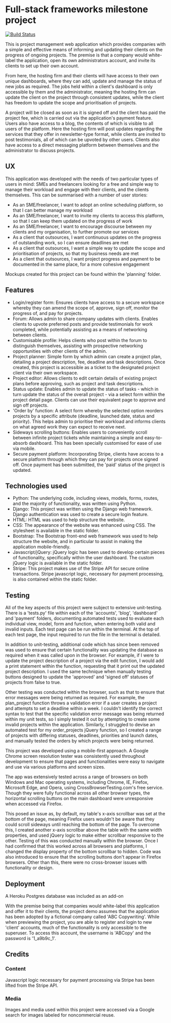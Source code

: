 # Full-stack frameworks milestone project

[![Build Status](https://travis-ci.org/samalty/full-stack-project.svg?branch=master)](https://travis-ci.org/samalty/full-stack-project)

This is project management web application which provides companies with a simple and effective means of informing and updating 
their clients on the progress of ongoing projects. The premise is that a company would white-label the application, open its own 
administrators account, and invite its clients to set up their own account.

From here, the hosting firm and their clients will have access to their own unique dashboards, where they can add, update and 
manage the status of new jobs as required. The jobs held within a client's dashboard is only accessible by them and the administrator, 
meaning the hosting firm can update the client on the project through consistent updates, while the client has freedom to update the 
scope and prioritisation of projects.

A project will be closed as soon as it is signed off and the client has paid the project fee, which is carried out via the application's 
payment feature. Users also have access to a blog, the contents of which is visible to all users of the platform. Here the hosting firm 
will post updates regarding the services that they offer in newsletter-type format, while clients are invited to post testimonials, all 
of which can be upvoted by other users. Clients also have access to a direct messaging platform between themselves and the administrator 
to discuss projects.

## UX

This application was developed with the needs of two particular types of users in mind: SMEs and freelancers looking for a free and simple 
way to manage their workload and engage with their clients, and the clients themselves. This can be summarised with a number of user stories:

- As an SME/freelancer, I want to adopt an online scheduling platform, so that I can better manage my workload
- As an SME/freelancer, I want to invite my clients to access this platform, so that I can keep them updated on the progress of work
- As an SME/freelancer, I want to encourage discourse between my clients and my organisation, to further promote our services
- As a client that outsources, I want continuous updates on the progress of outstanding work, so I can ensure deadlines are met
- As a client that outsources, I want a simple way to update the scope and prioritisation of projects, so that my business needs are met
- As a client that outsources, I want project progress and payment to be documented in the same place, for a more cohesive engagement

Mockups created for this project can be found within the 'planning' folder.

## Features

- Login/register form: Ensures clients have access to a secure workspace whereby they can amend the scope of, approve, sign off, monitor the progress of, and pay for projects.
- Forum: Allows admin to share company updates with clients. Enables clients to upvote preferred posts and provide testimonials for work completed, while potentially assisting as a means of networking between clients.
- Customisable profile: Helps clients who post within the forum to distinguish themselves, assisting with prospective networking opportunities with other clients of the admin.
- Project planner: Simple form by which admin can create a project plan, detailing a project description, fee, deadline and task descriptions. Once created, this project is accessible as a ticket to the designated project client via their own workspace.
- Project editor: Allows clients to edit certain details of existing project plans before approving, such as project and task descriptions.
- Status update: Enables admin to update the status of tasks - which in turn update the status of the overall project - via a select form within the project detail page. Clients can use their equivalent page to approve and sign off projects.
- 'Order by' function: A select form whereby the selected option reorders projects by a specific attribute (deadline, launched date, status and priority). This helps admin to prioritise their workload and informs clients on what agreed work they can expect to receive next.
- Sideways scrolling buttons: Enables users to conveniently scroll between infinite project tickets while maintaining a simple and easy-to-absorb dashboard. This has been specially customised for ease of use via mobile.
- Secure payment platform: Incorporating Stripe, clients have access to a secure platform through which they can pay for projects once signed off. Once payment has been submitted, the 'paid' status of the project is updated.

## Technologies used

- Python: The underlying code, including views, models, forms, routes, and the majority of functionality, was written using Python.
- Django: This project was written using the Django web framework. Django authentication was used to create a secure login feature.
- HTML: HTML was used to help structure the website.
- CSS: The appearance of the website was enhanced using CSS. The stylesheet is available in the static folder.
- Bootstrap: The Bootstrap front-end web framework was used to help structure the website, and in particular to assist in making the application mobile-friendly.
- Javascript/jQuery: jQuery logic has been used to develop certain pieces of functionality, specifically within the user dashboard. The custom jQuery logic is available in the static folder.
- Stripe: This project makes use of the Stripe API for secure online transactions. Stripe javascript logic, necessary for payment processing, is also contained within the static folder.

## Testing

All of the key aspects of this project were subject to extensive unit-testing. There is a 'tests.py' file within each of the 'accounts', 
'blog', 'dashboard' and 'payment' folders, documenting automated tests used to evaluate each individual view, model, form and function, 
when entering both valid and invalid inputs. Each test page can be run within the terminal. At the top of each test page, the input 
required to run the file in the terminal is detailed.

In addition to unit-testing, additional code which has since been removed was used to ensure that certain functionality was updating the 
database as required when it was called upon in the browser. For example, if I were to update the project description of a project via 
the edit function, I would add a print statement within the function, requesting that it print out the updated project description. I 
used the same technique when manually testing buttons designed to update the 'approved' and 'signed off' statuses of projects from false 
to true.

Other testing was conducted within the browser, such as that to ensure that error messages were being returned as required. For example, 
the plan_project function throws a validation error if a user creates a project and attempts to set a deadline within a week. I couldn't 
identify the correct syntax to test that the specific validation error message was being returned within my unit tests, so I simply tested 
it out by attempting to create some invalid projects within the application. Similarly, I struggled to devise an automated test for my 
order_projects jQuery function, so I created a range of projects with differing statuses, deadlines, priorities and launch dates, and 
manually tested the orders by which projects were being returned.

This project was developed using a mobile-first approach. A Google Chrome screen resolution tester was consistently used throughout 
development to ensure that pages and functionalities were easy to navigate and use via various platforms and screen sizes.

The app was extensively tested across a range of browsers on both Windows and Mac operating systems, including Chrome, IE, Firefox, 
Microsoft Edge, and Opera, using CrossBrowserTesting.com's free service. Though they were fully functional across all other browser 
types, the horizontal scrolling buttons on the main dashboard were unresponsive when accessed via Firefox. 

This posed an issue as, by default, my table's x-axis scrollbar was set at the bottom of the page, meaning Firefox users wouldn't be 
aware that they could scroll sideways until reaching the bottom of the page. To overcome this, I created another x-axis scrollbar above 
the table with the same width properties, and used jQuery logic to make either scrollbar responsive to the other. Testing of this was 
conducted manually within the browser. Once I had confirmed that this worked across all browsers and platforms, I changed the display 
property of the bottom scrollbar to hidden. Code was also introduced to ensure that the scrolling buttons don't appear in Firefox browsers. 
Other than this, there were no cross-browser issues with functionality or design.

## Deployment

A Heroku Postgres database was included as an add-on

With the premise being that companies would white-label this application and offer it to their clients, the project demo assumes that the 
application has been adopted by a fictional company called 'ABC Copywriting'. While when previewing the project, you are able to register 
and login to new 'client' accounts, much of the functionality is only accessible to the superuser. To access this account, the username is 
'ABCopy' and the password is '1_a9b9c_1'.

## Credits

### Content

Javascript logic necessary for payment processing via Stripe has been lifted from the Stripe API.

### Media

Images and media used within this project were accessed via a Google search for images labeled for noncommercial reuse.
